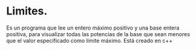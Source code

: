 # Limites.
Es un programa que lee un entero máximo positivo y una base entera positiva, para visualizar todas las potencias de la base que sean menores que el valor especificado como límite máximo. Está creado en c++
